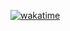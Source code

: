 [![wakatime](https://wakatime.com/badge/user/9a3fa73a-3ab5-413b-bda8-74493fe19488/project/94d3349c-8639-4273-9657-2da265172923.svg)](https://wakatime.com/badge/user/9a3fa73a-3ab5-413b-bda8-74493fe19488/project/94d3349c-8639-4273-9657-2da265172923)
